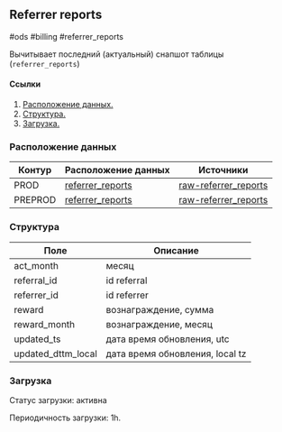 ## Referrer reports
#ods #billing #referrer_reports

Вычитывает последний (актуальный) снапшот таблицы (`referrer_reports`)

#### Ссылки
1. [Расположение данных.](#расположение-данных)
2. [Структура.](#структура)
3. [Загрузка.](#загрузка)


### Расположение данных
| Контур  | Расположение данных                                                                                                           | Источники                                                                                                                                                              |
|---------|-------------------------------------------------------------------------------------------------------------------------------|------------------------------------------------------------------------------------------------------------------------------------------------------------------------|
| PROD    | [referrer_reports](https://yt.yandex-team.ru/hahn/navigation?path=//home/cloud-dwh/data/prod/ods/billing/referrer_reports)    | [raw-referrer_reports](https://yt.yandex-team.ru/hahn/navigation?path=//home/cloud-dwh/data/prod/raw/ydb/billing/hardware/default/billing/reports/referrer_reports)    |
| PREPROD | [referrer_reports](https://yt.yandex-team.ru/hahn/navigation?path=//home/cloud-dwh/data/preprod/ods/billing/referrer_reports) | [raw-referrer_reports](https://yt.yandex-team.ru/hahn/navigation?path=//home/cloud-dwh/data/preprod/raw/ydb/billing/hardware/default/billing/reports/referrer_reports) |


### Структура
| Поле               | Описание                        |
|--------------------|---------------------------------|
| act_month          | месяц                           |
 | referral_id        | id referral                     |
 | referrer_id        | id referrer                     |
 | reward             | вознаграждение, сумма           |
 | reward_month       | вознаграждение, месяц           |
 | updated_ts         | дата время обновления, utc      |
 | updated_dttm_local | дата время обновления, local tz |


### Загрузка

Статус загрузки: активна

Периодичность загрузки: 1h.
